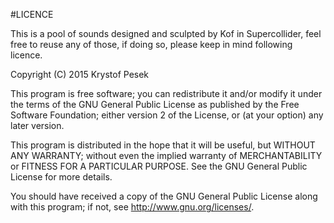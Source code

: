 #LICENCE

This is a pool of sounds designed and sculpted by Kof in Supercollider,
feel free to reuse any of those, if doing so, please keep in mind following licence.

Copyright (C) 2015 Krystof Pesek

This program is free software; you can redistribute it and/or modify
it under the terms of the GNU General Public License as published by
the Free Software Foundation; either version 2 of the License, or
(at your option) any later version.

This program is distributed in the hope that it will be useful,
but WITHOUT ANY WARRANTY; without even the implied warranty of
MERCHANTABILITY or FITNESS FOR A PARTICULAR PURPOSE. See the
GNU General Public License for more details.

You should have received a copy of the GNU General Public License
along with this program; if not, see <http://www.gnu.org/licenses/>.

